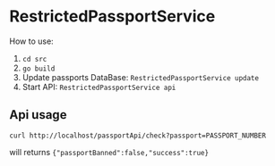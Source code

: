 # RestrictedPassportService

How to use:
1. `cd src`
2. `go build`
3. Update passports DataBase: `RestrictedPassportService update`
4. Start API:  `RestrictedPassportService api`

## Api usage
`curl http://localhost/passportApi/check?passport=PASSPORT_NUMBER`

will returns `{"passportBanned":false,"success":true}`
